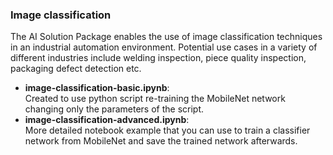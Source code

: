 <!--- Copyright 2021 Siemens AG -->
<!--- SPDX-License-Identifier: MIT -->

### Image classification

The AI Solution Package enables the use of image classification techniques in an industrial automation environment. Potential use cases in a variety of different industries include welding inspection, piece quality inspection, packaging defect detection etc.

- **image-classification-basic.ipynb**:  
Created to use python script re-training the MobileNet network changing only the parameters of the script.
- **image-classification-advanced.ipynb**:  
More detailed notebook example that you can use to train a classifier network from MobileNet and save the trained network afterwards.
